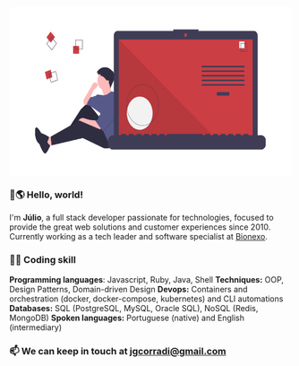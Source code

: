 
<img style="display: block; height: 300px; margin: auto;" src="https://github.com/juliogc/juliogc/raw/master/images/code_thinking.png" />

### 👋🌎 Hello, world!

I'm **Júlio**, a full stack developer passionate for technologies, focused to provide the great web solutions and customer experiences since 2010. Currently working as a tech leader and software specialist at <a href="http://bionexo.com.br/">Bionexo</a>.

### 👨‍💻 Coding skill

**Programming languages**: Javascript, Ruby, Java, Shell
**Techniques:** OOP, Design Patterns, Domain-driven Design
**Devops:** Containers and orchestration (docker, docker-compose, kubernetes) and CLI automations
**Databases:** SQL (PostgreSQL, MySQL, Oracle SQL), NoSQL (Redis, MongoDB)
**Spoken languages:** Portuguese (native) and English (intermediary)


### 📫 We can keep in touch at [jgcorradi@gmail.com](mailto:jgcorradi@gmail.com)
